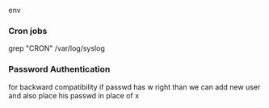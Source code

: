 env
### Cron jobs

grep "CRON" /var/log/syslog

### Password Authentication

for backward compatibility if passwd has w right than we can add new user and also place his passwd in place of x
